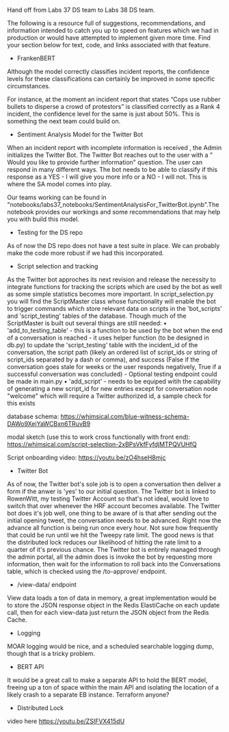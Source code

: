 Hand off from Labs 37 DS team to Labs 38 DS team.

The following is a resource full of suggestions, recommendations, and information
intended to catch you up to speed on features which we had in production or would
have attempted to implement given more time. Find your section below for text,
code, and links associated with that feature.

- FrankenBERT

Although the model correctly classifies incident reports, the confidence levels for these classifications can certainly be improved in some specific circumstances.

For instance, at the moment an incident report that states “Cops use rubber bullets to disperse a crowd of protestors” is classified correctly as a Rank 4 incident, the confidence level for the same is just about 50%. This is something the next team could build on.


- Sentiment Analysis Model for the Twitter Bot

When an incident report with incomplete information is received , the Admin initializes the Twitter Bot. The Twitter Bot reaches out to the user with a " Would you like to provide further information" question. The user can respond in many different ways. The bot needs to be able to classify if this response as a YES - I will give you more info or a NO - I will not. This is where the SA model comes into play. 

Our teams working can be found in "notebooks/labs37_notebooks/SentimentAnalysisFor_TwitterBot.ipynb".The notebook provides our workings and some recommendations that may help you with build this model.


- Testing for the DS repo

As of now the DS repo does not have a test suite in place. We can probably make the code more robust if we had this incorporated.

- Script selection and tracking

As the Twitter bot approches its next revision and release the necessity to integrate functions for tracking the scripts which are used by the bot
as well as some simple statistics becomes more important. In script_selection.py you will find the ScriptMaster class whose functionality will enable the bot to trigger commands which store relevant data on scripts in the 'bot_scripts' and 'script_testing' tables of the database. Though much of the ScriptMaster is built out several things are still needed:
    • 'add_to_testing_table'
        - this is a function to be used by the bot when the end of a conversation is reached
        - it uses helper function (to be designed in db.py) to update the 'script_testing' table with the incident_id of the conversation, the     script path (likely an ordered list of script_ids or string of script_ids separated by a dash or comma), and success (False if the conversation goes stale for weeks or the user responds negatively, True if a successful conversation was concluded)
        - Optional testing endpoint could be made in main.py
    • 'add_script'
        - needs to be equiped witih the capability of generating a new script_id for new entries except for conversation node "welcome" which will require a Twitter authorized id, a sample check for this exists

database schema:
https://whimsical.com/blue-witness-schema-DAWo9XejYaWCBxn6TRuvB9

modal sketch (use this to work cross functionally with front end):
https://whimsical.com/script-selection-2xBPsVkfFyfdjMTPQVUHfQ

Script onboarding video:
https://youtu.be/zO4hseH8mjc


- Twitter Bot

As of now, the Twitter bot's sole job is to open a conversation then deliver a form if the anwer is 'yes' to our initial question.  The Twitter bot is linked to RowenWitt, my testing Twitter Account so that's not ideal, would love to switch that over whenever the HRF account becomes available.  The Twitter bot does it's job well, one thing to be aware of is that after sending out the initial opening tweet, the conversation needs to be advanced.  Right now the advance all function is being run once every hour.  Not sure how frequently that could be run until we hit the Tweepy rate limit.  The good news is that the distributed lock reduces our likelihood of hitting the rate limit to a quarter of it's previous chance.  The Twitter bot is entirely managed through the admin portal, all the admin does is invoke the bot by requesting more information, then wait for the information to roll back into the Conversations table, which is checked using the /to-approve/ endpoint.  


- /view-data/ endpoint

View data loads a ton of data in memory, a great implementation would be to store the JSON response object in the Redis ElastiCache on each update call, then for each view-data just return the JSON object from the Redis Cache.  


- Logging

MOAR logging would be nice, and a scheduled searchable logging dump, though that is a tricky problem.


- BERT API

It would be a great call to make a separate API to hold the BERT model, freeing up a ton of space within the main API and isolating the location of a likely crash to a separate EB instance.  Terraform anyone?


- Distributed Lock

video here https://youtu.be/ZSIFVX415dU
